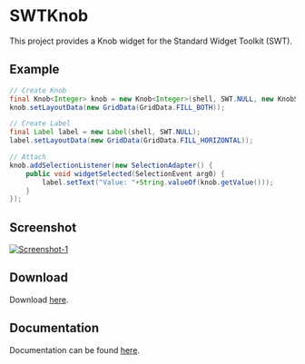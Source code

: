 SWTKnob
====

This project provides a Knob widget for the Standard Widget Toolkit (SWT).

Example
------

```Java
// Create Knob
final Knob<Integer> knob = new Knob<Integer>(shell, SWT.NULL, new KnobScale.Integer(20,60));
knob.setLayoutData(new GridData(GridData.FILL_BOTH));

// Create Label
final Label label = new Label(shell, SWT.NULL);
label.setLayoutData(new GridData(GridData.FILL_HORIZONTAL));

// Attach
knob.addSelectionListener(new SelectionAdapter() {
	public void widgetSelected(SelectionEvent arg0) {
		label.setText("Value: "+String.valueOf(knob.getValue()));
	}
});    
``` 

Screenshot
------
[![Screenshot-1](https://raw.github.com/prasser/swtknob/master/img/screenshot.png)](https://raw.github.com/prasser/swtknob/master/img/screenshot.png)

Download
------
Download [here](https://rawgithub.com/prasser/swtknob/master/jars/swtknob-0.1.1.jar). 

Documentation
------
Documentation can be found [here](https://rawgithub.com/prasser/swtknob/master/doc/index.html). 